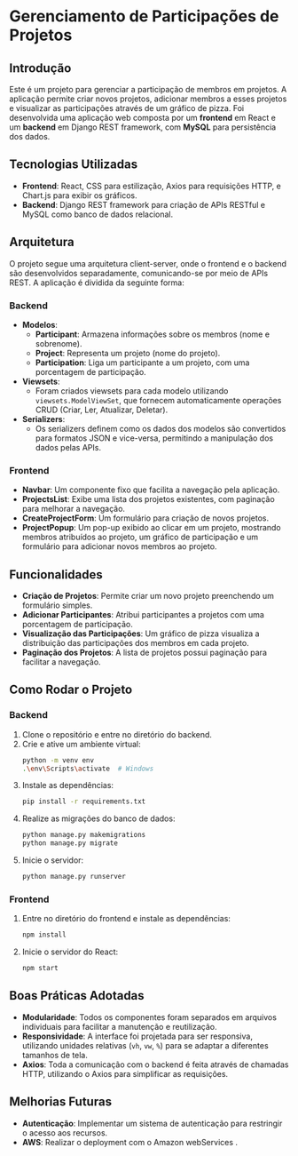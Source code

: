 # Gerenciamento de Participações de Projetos

## Introdução
Este é um projeto para gerenciar a participação de membros em projetos. A aplicação permite criar novos projetos, adicionar membros a esses projetos e visualizar as participações através de um gráfico de pizza. Foi desenvolvida uma aplicação web composta por um **frontend** em React e um **backend** em Django REST framework, com **MySQL** para persistência dos dados.

## Tecnologias Utilizadas
- **Frontend**: React, CSS para estilização, Axios para requisições HTTP, e Chart.js para exibir os gráficos.
- **Backend**: Django REST framework para criação de APIs RESTful e MySQL como banco de dados relacional.

## Arquitetura
O projeto segue uma arquitetura client-server, onde o frontend e o backend são desenvolvidos separadamente, comunicando-se por meio de APIs REST. A aplicação é dividida da seguinte forma:

### Backend
- **Modelos**:
  - **Participant**: Armazena informações sobre os membros (nome e sobrenome).
  - **Project**: Representa um projeto (nome do projeto).
  - **Participation**: Liga um participante a um projeto, com uma porcentagem de participação.
- **Viewsets**:
  - Foram criados viewsets para cada modelo utilizando `viewsets.ModelViewSet`, que fornecem automaticamente operações CRUD (Criar, Ler, Atualizar, Deletar).
- **Serializers**:
  - Os serializers definem como os dados dos modelos são convertidos para formatos JSON e vice-versa, permitindo a manipulação dos dados pelas APIs.

### Frontend
- **Navbar**: Um componente fixo que facilita a navegação pela aplicação.
- **ProjectsList**: Exibe uma lista dos projetos existentes, com paginação para melhorar a navegação.
- **CreateProjectForm**: Um formulário para criação de novos projetos.
- **ProjectPopup**: Um pop-up exibido ao clicar em um projeto, mostrando membros atribuídos ao projeto, um gráfico de participação e um formulário para adicionar novos membros ao projeto.

## Funcionalidades
- **Criação de Projetos**: Permite criar um novo projeto preenchendo um formulário simples.
- **Adicionar Participantes**: Atribui participantes a projetos com uma porcentagem de participação.
- **Visualização das Participações**: Um gráfico de pizza visualiza a distribuição das participações dos membros em cada projeto.
- **Paginação dos Projetos**: A lista de projetos possui paginação para facilitar a navegação.

## Como Rodar o Projeto
### Backend
1. Clone o repositório e entre no diretório do backend.
2. Crie e ative um ambiente virtual:
   ```bash
   python -m venv env
   .\env\Scripts\activate  # Windows
   ```
3. Instale as dependências:
   ```bash
   pip install -r requirements.txt
   ```
4. Realize as migrações do banco de dados:
   ```bash
   python manage.py makemigrations
   python manage.py migrate
   ```
5. Inicie o servidor:
   ```bash
   python manage.py runserver
   ```

### Frontend
1. Entre no diretório do frontend e instale as dependências:
   ```bash
   npm install
   ```
2. Inicie o servidor do React:
   ```bash
   npm start
   ```

## Boas Práticas Adotadas
- **Modularidade**: Todos os componentes foram separados em arquivos individuais para facilitar a manutenção e reutilização.
- **Responsividade**: A interface foi projetada para ser responsiva, utilizando unidades relativas (`vh`, `vw`, `%`) para se adaptar a diferentes tamanhos de tela.
- **Axios**: Toda a comunicação com o backend é feita através de chamadas HTTP, utilizando o Axios para simplificar as requisições.

## Melhorias Futuras
- **Autenticação**: Implementar um sistema de autenticação para restringir o acesso aos recursos.
- **AWS**: Realizar o deployment com o Amazon webServices
  .


